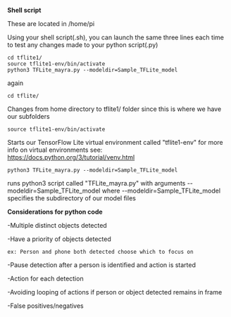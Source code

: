 
**Shell script**

These are located in /home/pi

Using your shell script(.sh), you can launch the same three lines each time to test any changes made to your python script(.py)
```
cd tflite1/
source tflite1-env/bin/activate
python3 TFLite_mayra.py --modeldir=Sample_TFLite_model
```



again 
```
cd tflite/
```

Changes from home directory to tflite1/ folder since this is where we have our subfolders



```
source tflite1-env/bin/activate
```

Starts our TensorFlow Lite virtual environment called "tflite1-env"
for more info on virtual environments see:
https://docs.python.org/3/tutorial/venv.html



```
python3 TFLite_mayra.py --modeldir=Sample_TFLite_model
```

runs python3 script called "TFLite_mayra.py" with arguments --modeldir=Sample_TFLite_model
where --modeldir=Sample_TFLite_model specifies the subdirectory of our model files 






**Considerations for python code**

-Multiple distinct objects detected

-Have a priority of objects detected

	ex: Person and phone both detected choose which to focus on
	
-Pause detection after a person is identified and action is started 

-Action for each detection

-Avoiding looping of actions if person or object detected remains in frame

-False positives/negatives




